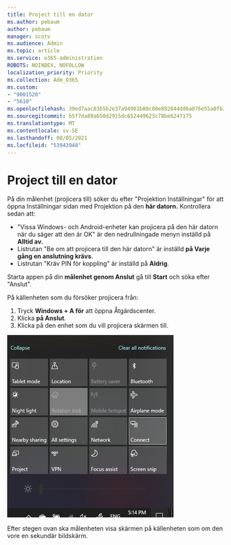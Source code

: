 ```yaml
---
title: Project till en dator
ms.author: pebaum
author: pebaum
manager: scotv
ms.audience: Admin
ms.topic: article
ms.service: o365-administration
ROBOTS: NOINDEX, NOFOLLOW
localization_priority: Priority
ms.collection: Adm_O365
ms.custom:
- "9001520"
- "5610"
ms.openlocfilehash: 39ed7aac83b5b2e37a94901b80c80e892044dd6a076e55a0fb327d2dce7bd16e
ms.sourcegitcommit: b5f7da89a650d2915dc652449623c78be6247175
ms.translationtype: MT
ms.contentlocale: sv-SE
ms.lasthandoff: 08/05/2021
ms.locfileid: "53943948"
---
```

# <a name="project-to-a-pc"></a>Project till en dator

På din målenhet (projicera till) söker du efter "Projektion Inställningar" för att öppna Inställningar sidan med Projektion på den **här datorn.** Kontrollera sedan att:
- "Vissa Windows- och Android-enheter kan projicera på den här datorn när du säger att den är OK" är den nedrullningade menyn inställd på **Alltid av.**
- Listrutan "Be om att projicera till den här datorn" är inställd **på Varje gång en anslutning krävs**.
- Listrutan "Kräv PIN för koppling" är inställd på **Aldrig**.

Starta appen på din **målenhet genom Anslut** gå till **Start** och söka efter "Anslut".

På källenheten som du försöker projicera från:

1. Tryck **Windows + A för** att öppna Åtgärdscenter.
2. Klicka **på Anslut**.
3. Klicka på den enhet som du vill projicera skärmen till.

![Project till en dator](media/project-to-a-pc.png)

Efter stegen ovan ska målenheten visa skärmen på källenheten som om den vore en sekundär bildskärm.
